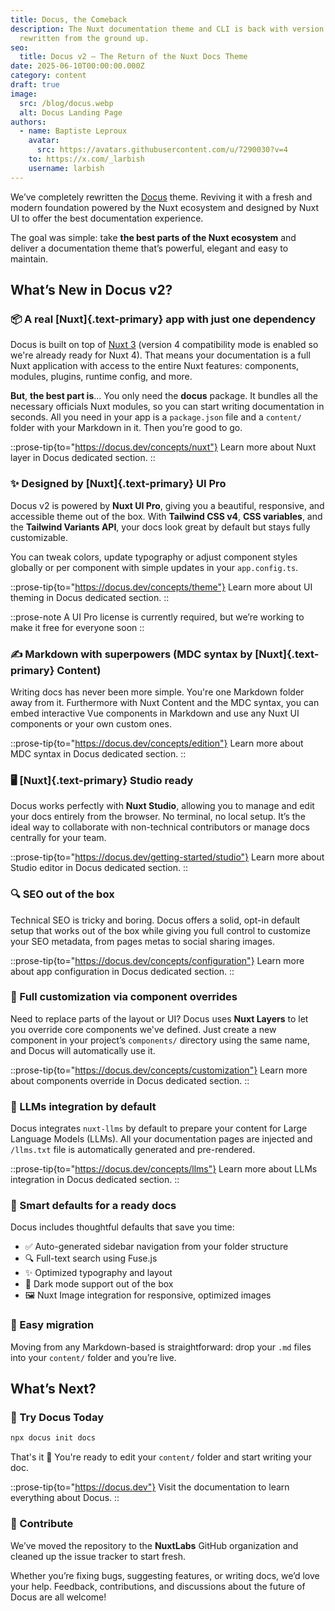 ```yaml
---
title: Docus, the Comeback
description: The Nuxt documentation theme and CLI is back with version 2
  rewritten from the ground up.
seo:
  title: Docus v2 — The Return of the Nuxt Docs Theme
date: 2025-06-10T00:00:00.000Z
category: content
draft: true
image:
  src: /blog/docus.webp
  alt: Docus Landing Page
authors:
  - name: Baptiste Leproux
    avatar:
      src: https://avatars.githubusercontent.com/u/7290030?v=4
    to: https://x.com/_larbish
    username: larbish
---
```


We’ve completely rewritten the [Docus](https://docus.dev) theme. Reviving it with a fresh and modern foundation powered by the Nuxt ecosystem and designed by Nuxt UI to offer the best documentation experience.

The goal was simple: take **the best parts of the Nuxt ecosystem** and deliver a documentation theme that’s powerful, elegant and easy to maintain.

## **What’s New in Docus v2?**

### **📦 A real** [Nuxt]{.text-primary} **app with just one dependency**

Docus is built on top of [Nuxt 3](https://nuxt.com) (version 4 compatibility mode is enabled so we're already ready for Nuxt 4). That means your documentation is a full Nuxt application with access to the entire Nuxt features: components, modules, plugins, runtime config, and more.

**But**, **the best part is**... You only need the **docus** package. It bundles all the necessary officials Nuxt modules, so you can start writing documentation in seconds. All you need in your app is a `package.json` file and a `content/` folder with your Markdown in it. Then you’re good to go.

::prose-tip{to="https://docus.dev/concepts/nuxt"}
Learn more about Nuxt layer in Docus dedicated section.
::

### **✨ Designed by** [Nuxt]{.text-primary} **UI Pro**

Docus v2 is powered by **Nuxt UI Pro**, giving you a beautiful, responsive, and accessible theme out of the box. With **Tailwind CSS v4**, **CSS variables**, and the **Tailwind Variants API**, your docs look great by default but stays fully customizable.

You can tweak colors, update typography or adjust component styles globally or per component with simple updates in your `app.config.ts`.

::prose-tip{to="https://docus.dev/concepts/theme"}
Learn more about UI theming in Docus dedicated section.
::

::prose-note
A UI Pro license is currently required, but we’re working to make it free for everyone soon
::

### **✍️ Markdown with superpowers (MDC syntax by** [Nuxt]{.text-primary} **Content)**

Writing docs has never been more simple. You're one Markdown folder away from it. Furthermore with Nuxt Content and the MDC syntax, you can embed interactive Vue components in Markdown and use any Nuxt UI components or your own custom ones.

::prose-tip{to="https://docus.dev/concepts/edition"}
Learn more about MDC syntax in Docus dedicated section.
::

### 🖥️ [Nuxt]{.text-primary} Studio ready

Docus works perfectly with **Nuxt Studio**, allowing you to manage and edit your docs entirely from the browser. No terminal, no local setup. It’s the ideal way to collaborate with non-technical contributors or manage docs centrally for your team.

::prose-tip{to="https://docus.dev/getting-started/studio"}
Learn more about Studio editor in Docus dedicated section.
::

### **🔍 SEO out of the box**

Technical SEO is tricky and boring. Docus offers a solid, opt-in default setup that works out of the box while giving you full control to customize your SEO metadata, from pages metas to social sharing images.

::prose-tip{to="https://docus.dev/concepts/configuration"}
Learn more about app configuration in Docus dedicated section.
::

### **🔧 Full customization via component overrides**

Need to replace parts of the layout or UI? Docus uses **Nuxt Layers** to let you override core components we've defined. Just create a new component in your project’s `components/` directory using the same name, and Docus will automatically use it.

::prose-tip{to="https://docus.dev/concepts/customization"}
Learn more about components override in Docus dedicated section.
::

### **🤖** LLMs integration by default

Docus integrates `nuxt-llms` by default to prepare your content for Large Language Models (LLMs). All your documentation pages are injected and `/llms.txt` file is automatically generated and pre-rendered.

::prose-tip{to="https://docus.dev/concepts/llms"}
Learn more about LLMs integration in Docus dedicated section.
::

### **🧠 Smart defaults for a ready docs**

Docus includes thoughtful defaults that save you time:

- ✅ Auto-generated sidebar navigation from your folder structure
- 🔍 Full-text search using Fuse.js
- ✨ Optimized typography and layout
- 🌙 Dark mode support out of the box
- 🖼️ Nuxt Image integration for responsive, optimized images

### **🔁** Easy migration

Moving from any Markdown-based is straightforward: drop your `.md` files into your `content/` folder and you’re live.

## **What’s Next?**

### **🔧 Try Docus Today**

```bash
npx docus init docs
```

That's it 🚀 You're ready to edit your `content/` folder and start writing your doc.

::prose-tip{to="https://docus.dev"}
Visit the documentation to learn everything about Docus.
::

### **🤝 Contribute**

We’ve moved the repository to the **NuxtLabs** GitHub organization and cleaned up the issue tracker to start fresh.

Whether you’re fixing bugs, suggesting features, or writing docs, we’d love your help. Feedback, contributions, and discussions about the future of Docus are all welcome!
